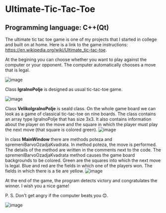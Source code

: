 # Ultimate-Tic-Tac-Toe
## Programming language: C++(Qt)

The ultimate tic tac toe game is one of my projects that I started in college and built on at home. Here is a link to the game instructions: https://en.wikipedia.org/wiki/Ultimate_tic-tac-toe.

At the begining you can choose whether you want to play against the computer or your opponent. The computer automatically chooses a move that is legal.

![image](https://user-images.githubusercontent.com/92547922/208774265-50b7d50f-4e9d-4f9a-9dd0-4b9d90941e88.png)

Class **IgralnoPolje** is designed as usual tic-tac-toe game.

![image](https://user-images.githubusercontent.com/92547922/208772675-abcef8ce-4bd4-47f5-883b-2d608656b7c8.png)

Class **VelikoIgralnoPolje** is seald class. On the whole game board we can look as a game of classical tic-tac-toe on nine boards. The class contains an array type IgralnoPolje that has size 3x3. It also contains information about the player on the move and the square in which the player must play the next move (that square is colored green).
![image](https://user-images.githubusercontent.com/92547922/208772838-d566d9e3-ff7b-445a-a6dc-7cb9a1690326.png)

In class **MainWindow** there are methods poteza and spremeniBarvoOzadjaKvadrata. In method poteza, the move is performed. The details of the method are written in the comments next to the code.
The spremeniBarvoOzadjaKvadrata method causes the game board backgrounds to be colored. Green are the squares into which the next move is legal. Blue and red are the fields in which one of the players won. The fields in which there is a tie are yellow.
![image](https://user-images.githubusercontent.com/92547922/208775402-6eeef259-578e-40c6-bb89-5212c2d7ac5c.png)

At the end of the game, the program detects victory and congratulates the winner. I wish you a nice game!

P. S. Don't get angry if the computer beats you 😊.

![image](https://user-images.githubusercontent.com/92547922/208777328-2b0d941b-347e-4ad6-b052-69fec52ba1df.png)

